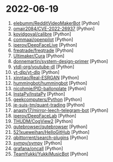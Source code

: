 # 2022-06-19

1. [elebumm/RedditVideoMakerBot](https://github.com/elebumm/RedditVideoMakerBot "Create Reddit Videos with just✨ one command ✨") [Python]
2. [omair2084/CVE-2022-26937](https://github.com/omair2084/CVE-2022-26937 "Windows Network File System Crash PoC") [Python]
3. [kovidgoyal/calibre](https://github.com/kovidgoyal/calibre "The official source code repository for the calibre ebook manager") [Python]
4. [commaai/openpilot](https://github.com/commaai/openpilot "openpilot is an open source driver assistance system. openpilot performs the functions of Automated Lane Centering and Adaptive Cruise Control for over 150 supported car makes and models.") [Python]
5. [iperov/DeepFaceLive](https://github.com/iperov/DeepFaceLive "Real-time face swap for PC streaming or video calls") [Python]
6. [freqtrade/freqtrade](https://github.com/freqtrade/freqtrade "Free, open source crypto trading bot") [Python]
7. [Ultimaker/Cura](https://github.com/Ultimaker/Cura "3D printer / slicing GUI built on top of the Uranium framework") [Python]
8. [donnemartin/system-design-primer](https://github.com/donnemartin/system-design-primer "Learn how to design large-scale systems. Prep for the system design interview. Includes Anki flashcards.") [Python]
9. [ytdl-org/youtube-dl](https://github.com/ytdl-org/youtube-dl "Command-line program to download videos from YouTube.com and other video sites") [Python]
10. [yt-dlp/yt-dlp](https://github.com/yt-dlp/yt-dlp "A youtube-dl fork with additional features and fixes") [Python]
11. [xinntao/Real-ESRGAN](https://github.com/xinntao/Real-ESRGAN "Real-ESRGAN aims at developing Practical Algorithms for General Image/Video Restoration.") [Python]
12. [hummingbot/hummingbot](https://github.com/hummingbot/hummingbot "Hummingbot is open source software that helps you build trading bots that run on any exchange or blockchain") [Python]
13. [nicohmje/PID-ballonplate](https://github.com/nicohmje/PID-ballonplate "A simple-ish project using a Raspberry Pi and three servos.") [Python]
14. [InstaPy/InstaPy](https://github.com/InstaPy/InstaPy "📷 Instagram Bot - Tool for automated Instagram interactions") [Python]
15. [geekcomputers/Python](https://github.com/geekcomputers/Python "My Python Examples") [Python]
16. [je-suis-tm/quant-trading](https://github.com/je-suis-tm/quant-trading "Python quantitative trading strategies including VIX Calculator, Pattern Recognition, Commodity Trading Advisor, Monte Carlo, Options Straddle, Shooting Star, London Breakout, Heikin-Ashi, Pair Trading, RSI, Bollinger Bands, Parabolic SAR, Dual Thrust, Awesome, MACD") [Python]
17. [anasty17/mirror-leech-telegram-bot](https://github.com/anasty17/mirror-leech-telegram-bot "Aria/qBittorrent Telegram mirror/leech bot") [Python]
18. [iperov/DeepFaceLab](https://github.com/iperov/DeepFaceLab "DeepFaceLab is the leading software for creating deepfakes.") [Python]
19. [THUDM/CogView2](https://github.com/THUDM/CogView2 "official code repo for paper CogView2: Faster and Better Text-to-Image Generation via Hierarchical Transformers") [Python]
20. [qutebrowser/qutebrowser](https://github.com/qutebrowser/qutebrowser "A keyboard-driven, vim-like browser based on PyQt5.") [Python]
21. [521xueweihan/HelloGitHub](https://github.com/521xueweihan/HelloGitHub "分享 GitHub 上有趣、入门级的开源项目。Share interesting, entry-level open source projects on GitHub.") [Python]
22. [qbittorrent/search-plugins](https://github.com/qbittorrent/search-plugins "Search plugins for the search feature") [Python]
23. [sympy/sympy](https://github.com/sympy/sympy "A computer algebra system written in pure Python") [Python]
24. [grafana/oncall](https://github.com/grafana/oncall "Developer-friendly incident response with brilliant Slack integration") [Python]
25. [TeamYukki/YukkiMusicBot](https://github.com/TeamYukki/YukkiMusicBot "Telegram Group Calls Streaming bot with some useful features, written in Python with Pyrogram and Py-Tgcalls. Supporting platforms like Youtube, Spotify, Resso, AppleMusic, Soundcloud and M3u8 Links.") [Python]
